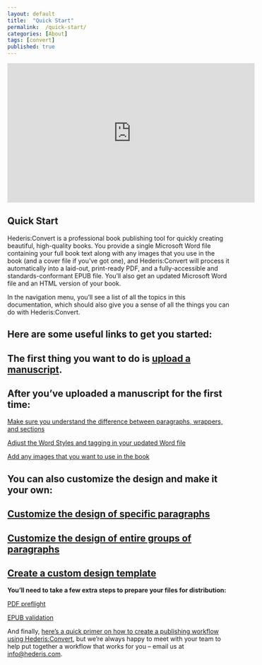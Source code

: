 ```yaml
---
layout: default
title:  "Quick Start"
permalink:  /quick-start/
categories: [About]
tags: [convert]
published: true
---
```


<iframe width="560" height="315" src="https://www.youtube.com/embed/vyuVLK4JIkg" frameborder="0" allow="accelerometer; autoplay; encrypted-media; gyroscope; picture-in-picture" allowfullscreen></iframe>

<section data-type="chapter" class="hsecchapter" data-hederis-type="hsecchapter" id="quick-start" data-pi-attrs="id&#xA0;: quick-start; data-tags: convert;" role="doc-chapter" data-tags="convert" data-author-name=" " data-book-title=" " title="Quick Start"><h1 data-hederis-type="hblkchaptitle" class="hblkchaptitle" id="pfDhhBMrW">Quick Start</h1>
    <p class="hblkp" data-hederis-type="hblkp" id="pBGIqGCu8">Hederis:Convert is a professional book publishing tool for quickly creating beautiful, high-quality books. You provide a single Microsoft Word file containing your full book text along with any images that you use in the book (and a cover file if you&#8217;ve got one), and Hederis:Convert will process it automatically into a laid-out, print-ready PDF, and a fully-accessible and standards-conformant EPUB file. You&#8217;ll also get an updated Microsoft Word file and an HTML version of your book.</p>
    <p class="hblkp" data-hederis-type="hblkp" id="pmclk8I3L">In the navigation menu, you&#8217;ll see a list of all the topics in this documentation, which should also give you a sense of all the things you can do with Hederis:Convert.</p>
    <h1 data-hederis-type="hblkchaptitle" class="hblkp" id="pqPT8H8Q8"><strong data-hederis-type="hspanstrong">Here are some useful links to get you started:</strong></h1>
    <h2 data-hederis-type="hblksubtitle" class="hblkp" id="pwHWRurvb" role="doc-subtitle">The first thing you want to do is <a href="{% post_url 2019-07-09-12-UploadaManuscript %}"><span class="Hyperlink">upload a manuscript</span></a>.</h2>
    <h2 data-hederis-type="hblksubtitle" class="hblkp" id="pJwA2pdfd" role="doc-subtitle"><strong data-hederis-type="hspanstrong">After you&#8217;ve uploaded a manuscript for the first time:</strong></h2>
    <p class="hblkp" data-hederis-type="hblkp" id="pO3PK1788"><a href="{% post_url 2019-07-09-14-ParagraphsWrappersandSections %}"><span class="Hyperlink">Make sure you understand the difference between paragraphs, wrappers, and sections</span>
      </a></p>
    <p class="hblkp" data-hederis-type="hblkp" id="pASr0eLIB"><a href="{% post_url 2019-07-09-15-Fine-tuneWordStyles %}"><span class="Hyperlink">Adjust the Word Styles and tagging in your updated Word file</span>
      </a></p>
    <p class="hblkp" data-hederis-type="hblkp" id="pjerB78mB"><a href="{% post_url 2019-07-09-06-AddanimageinWord %}"><span class="Hyperlink">Add any images that you want to use in the book</span>
      </a></p>
    <h1 data-hederis-type="hblkchaptitle" class="hblkp" id="pF4xDZ0Ze"><strong data-hederis-type="hspanstrong">You can also customize the design and make it your own:</strong></h1>
    <h2 data-hederis-type="hblksubtitle" class="hblkp" id="p4qpksaCB" role="doc-subtitle"><a href="{% post_url 2019-07-09-33-Customizethedesignofspecificparagraphswrappersorsections %}"><span class="Hyperlink">Customize the design of specific paragraphs</span>
      </a></h2>
    <h2 data-hederis-type="hblksubtitle" class="hblkp" id="pcE3IYFNn" role="doc-subtitle"><a href="{% post_url 2019-07-09-34-Customizethedesignofanentiregroupofparagraphswrappersorsections %}"><span class="Hyperlink">Customize the design of entire groups of paragraphs</span>
      </a></h2>
    <h2 data-hederis-type="hblksubtitle" class="hblkp" id="p6RoPgixz" role="doc-subtitle"><a href="{% post_url 2019-07-09-36-Uploadacustomdesigntemplate %}"><span class="Hyperlink">Create a custom design template</span>
      </a></h2>
    <p class="hblkp" data-hederis-type="hblkp" id="pJs4Lrzrn"><strong data-hederis-type="hspanstrong">You&#8217;ll need to take a few extra steps to prepare your files</strong><strong data-hederis-type="hspanstrong"> for </strong><strong data-hederis-type="hspanstrong">d</strong><strong data-hederis-type="hspanstrong">istribution</strong><strong data-hederis-type="hspanstrong">:</strong></p>
    <p class="hblkp" data-hederis-type="hblkp" id="pvTSTFuco"><a href="{% post_url 2019-07-09-45-PDFpreflightandprepress %}"><span class="Hyperlink">PDF preflight</span>
      </a></p>
    <p class="hblkp" data-hederis-type="hblkp" id="pISMgyvL6"><a href="{% post_url 2019-07-09-46-EPUBValidation %}"><span class="Hyperlink">EPUB validation</span>
      </a></p>
    <p class="hblkp" data-hederis-type="hblkp" id="pNAbHZiH1">And finally, <a href="{% post_url 2019-07-09-04-Overview %}"><span class="Hyperlink">here&#8217;s a quick primer on how to create a publishing workflow using Hederis:Convert</span></a>, but we&#8217;re always happy to meet with your team to help put together a workflow that works for you &#8211; email us at <a href="mailto:info@hederis.com"><span class="Hyperlink">info@hederis.com</span></a>. </p>
    </section>
    